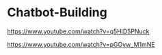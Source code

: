 # Chatbot-Building
https://www.youtube.com/watch?v=q5HiD5PNuck

https://www.youtube.com/watch?v=pGOyw_M1mNE
